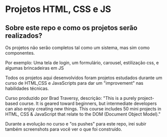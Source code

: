 # Projetos HTML, CSS e JS

## Sobre este repo e como os projetos serão realizados?
<p>Os projetos não serão completos tal como um sistema, mas sim como componentes.</p>
<p>Por exemplo: Uma tela de login, um formulário, carousel, estilização css, e algumas brincadeiras em JS</p>
<p>Todos os projetos aqui desenvolvidos foram projetos estudados durante um curso de HTML,CSS e JavaScripts para dar um "improvement" nas habilidades técnicas.</p>
<p>Curso produzido por Brad Traversy, descrição: "This is a purely project-based course. It is geared toward beginners, but intermediate developers can also enjoy creating new things. This course includes 50 mini projects in HTML, CSS & JavaScript that relate to the DOM (Document Object Model)."</p>
<p>Durante a evolução no curso e "os pushes" para este repo, irei subir também screenshots para você ver o que foi construído.</p>

